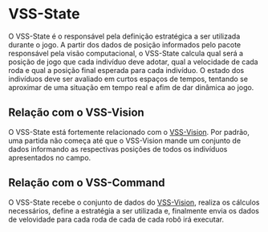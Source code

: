 # VSS-State

O VSS-State é o responsável pela definição estratégica a ser utilizada durante o jogo.
A partir dos dados de posição informados pelo pacote responsável pela visão computacional, o VSS-State
calcula  qual será a posição de jogo que cada indivíduo deve adotar, qual a velocidade de cada roda 
e qual a posição final esperada para cada indivíduo. O estado dos indivíduos deve ser avaliado em curtos 
espaços de tempos, tentando se aproximar de uma situação em tempo real e afim de dar dinâmica ao jogo.

## Relação com o VSS-Vision
O VSS-State está fortemente relacionado com o [VSS-Vision](vss_vision.md). Por padrão, uma partida
não começa até que o VSS-Vision mande um conjunto de dados informando as respectivas posições de todos os indivíduos 
apresentados no campo.

## Relação com o VSS-Command
O VSS-State recebe o conjunto de dados do [VSS-Vision](vssvision.md), realiza os cálculos necessários,
 define a estratégia a ser utilizada e, finalmente envia os dados de velovidade para cada roda de cada
 de cada robô irá executar.
